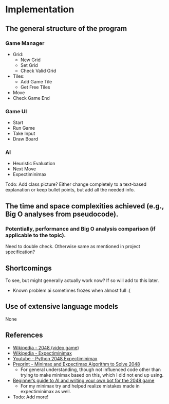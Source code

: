 # Implementation
## The general structure of the program

### Game Manager
- Grid:
  - New Grid
  - Set Grid
  - Check Valid Grid
- Tiles:
  - Add Game Tile
  - Get Free Tiles
- Move
- Check Game End

### Game UI
- Start
- Run Game
- Take Input
- Draw Board
  
### AI
- Heuristic Evaluation
- Next Move
- Expectiminimax
  
Todo:
Add class picture? Either change completely to a text-based explanation or keep bullet points, but add all the needed info.

## The time and space complexities achieved (e.g., Big O analyses from pseudocode).
### Potentially, performance and Big O analysis comparison (if applicable to the topic).
Need to double check. Otherwise same as mentioned in project specification?

## Shortcomings
To see, but might generally actually work now? If so will add to this later.

- Known problem ai sometimes frozes when almost full :(
## Use of extensive language models
None
## References
- [Wikipedia - 2048 (video game)](https://en.wikipedia.org/wiki/2048_(video_game))
- [Wikipedia - Expectiminimax](https://en.wikipedia.org/wiki/Expectiminimax#:~:text=The%20expectiminimax%20algorithm%20is%20a,elements%20such%20as%20dice%20rolls.)
- [Youtube - Python 2048 Expectiminimax](https://www.youtube.com/watch?v=0fOLkZJ-Q6I&ab_channel=MichaelSchrandt)
- [Preprint - Minimax and Expectimax Algorithm to Solve 2048](https://osf.io/preprints/osf/xfdsr)
  - For general understanding, though not influenced code other than trying to make minimax based on this, which I did not end up using.
- [Beginner’s guide to AI and writing your own bot for the 2048 game](https://medium.com/@bartoszzadrony/beginners-guide-to-ai-and-writing-your-own-bot-for-the-2048-game-4b8083faaf53)
  - For my minimax try and helped realize mistakes made in expectiminimax as well. 
- Todo: Add more!
